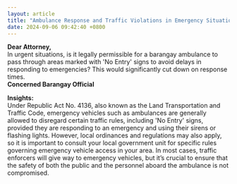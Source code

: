 ```yaml
---
layout: article
title: "Ambulance Response and Traffic Violations in Emergency Situations"
date: 2024-09-06 09:42:40 +0800
---
```


<p><strong>Dear Attorney,</strong><br>In urgent situations, is it legally permissible for a barangay ambulance to pass through areas marked with 'No Entry' signs to avoid delays in responding to emergencies? This would significantly cut down on response times.<br><strong>Concerned Barangay Official</strong></p><p><strong>Insights:</strong><br>Under Republic Act No. 4136, also known as the Land Transportation and Traffic Code, emergency vehicles such as ambulances are generally allowed to disregard certain traffic rules, including 'No Entry' signs, provided they are responding to an emergency and using their sirens or flashing lights. However, local ordinances and regulations may also apply, so it is important to consult your local government unit for specific rules governing emergency vehicle access in your area. In most cases, traffic enforcers will give way to emergency vehicles, but it’s crucial to ensure that the safety of both the public and the personnel aboard the ambulance is not compromised.</p>